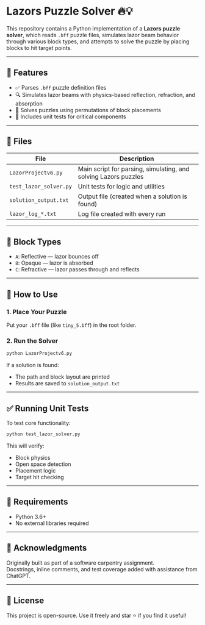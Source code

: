 
# Lazors Puzzle Solver 🔥💡

This repository contains a Python implementation of a **Lazors puzzle solver**, which reads `.bff` puzzle files, simulates lazor beam behavior through various block types, and attempts to solve the puzzle by placing blocks to hit target points.

---

## 📜 Features

- ✅ Parses `.bff` puzzle definition files
- 🔍 Simulates lazor beams with physics-based reflection, refraction, and absorption
- 🧠 Solves puzzles using permutations of block placements
- 🧪 Includes unit tests for critical components

---

## 📁 Files

| File | Description |
|------|-------------|
| `LazorProjectv6.py` | Main script for parsing, simulating, and solving Lazors puzzles |
| `test_lazor_solver.py` | Unit tests for logic and utilities |
| `solution_output.txt` | Output file (created when a solution is found) |
| `lazor_log_*.txt` | Log file created with every run |

---

## 🧱 Block Types

- `A`: Reflective — lazor bounces off
- `B`: Opaque — lazor is absorbed
- `C`: Refractive — lazor passes through and reflects

---

## 🚀 How to Use

### 1. Place Your Puzzle

Put your `.bff` file (like `tiny_5.bff`) in the root folder.

### 2. Run the Solver

```bash
python LazorProjectv6.py
```

If a solution is found:
- The path and block layout are printed
- Results are saved to `solution_output.txt`

---

## ✅ Running Unit Tests

To test core functionality:

```bash
python test_lazor_solver.py
```

This will verify:
- Block physics
- Open space detection
- Placement logic
- Target hit checking

---

## 📌 Requirements

- Python 3.6+
- No external libraries required

---

## 🙌 Acknowledgments

Originally built as part of a software carpentry assignment.  
Docstrings, inline comments, and test coverage added with assistance from ChatGPT.

---

## 📄 License

This project is open-source. Use it freely and star ⭐ if you find it useful!
